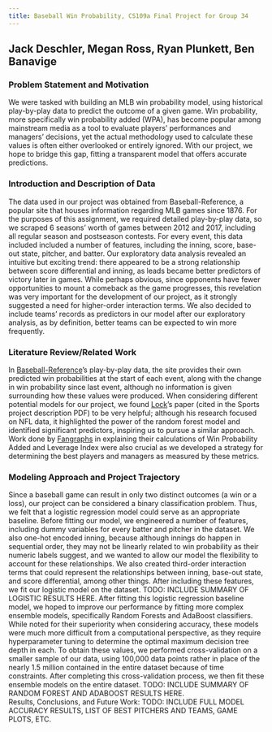 ```yaml
---
title: Baseball Win Probability, CS109a Final Project for Group 34
---
```


## Jack Deschler, Megan Ross, Ryan Plunkett, Ben Banavige

### Problem Statement and Motivation
We were tasked with building an MLB win probability model, using historical play-by-play data to predict the outcome of a given game.  Win probability, more specifically win probability added (WPA), has become popular among mainstream media as a tool to evaluate players’ performances and managers’ decisions, yet the actual methodology used to calculate these values is often either overlooked or entirely ignored.  With our project, we hope to bridge this gap, fitting a transparent model that offers accurate predictions.

### Introduction and Description of Data
The data used in our project was obtained from Baseball-Reference, a popular site that houses information regarding MLB games since 1876.  For the purposes of this assignment, we required detailed play-by-play data, so we scraped 6 seasons’ worth of games between 2012 and 2017, including all regular season and postseason contests.  For every event, this data included included a number of features, including the inning, score, base-out state, pitcher, and batter.  Our exploratory data analysis revealed an intuitive but exciting trend: there appeared to be a strong relationship between score differential and inning, as leads became better predictors of victory later in games.  While perhaps obvious, since opponents have fewer opportunities to mount a comeback as the game progresses, this revelation was very important for the development of our project, as it strongly suggested a need for higher-order interaction terms.  We also decided to include teams’ records as predictors in our model after our exploratory analysis, as by definition, better teams can be expected to win more frequently.

### Literature Review/Related Work
In <a href='https://www.baseball-reference.com/boxes/ARI/ARI201704020.shtml'> Baseball-Reference</a>’s play-by-play data, the site provides their own predicted win probabilities at the start of each event, along with the change in win probability since last event, although no information is given surrounding how these values were produced.  When considering different potential models for our project, we found <a href='http://homepage.divms.uiowa.edu/~dzimmer/sports-statistics/nettletonandlock.pdf'>Lock</a>’s paper (cited in the Sports project description PDF) to be very helpful; although his research focused on NFL data, it highlighted the power of the random forest model and identified significant predictors, inspiring us to pursue a similar approach.  Work done by <a href='https://www.fangraphs.com/library/misc/wpa/'>Fangraphs</a> in explaining their calculations of Win Probability Added and Leverage Index were also crucial as we developed a strategy for determining the best players and managers as measured by these metrics.

### Modeling Approach and Project Trajectory
Since a baseball game can result in only two distinct outcomes (a win or a loss), our project can be considered a binary classification problem.  Thus, we felt that a logistic regression model could serve as an appropriate baseline.  Before fitting our model, we engineered a number of features, including dummy variables for every batter and pitcher in the dataset.  We also one-hot encoded inning, because although innings do happen in sequential order, they may not be linearly related to win probability as their numeric labels suggest, and we wanted to allow our model the flexibility to account for these relationships.  We also created third-order interaction terms that could represent the relationships between inning, base-out state, and score differential, among other things.  After including these features, we fit our logistic model on the dataset. TODO: INCLUDE SUMMARY OF LOGISTIC RESULTS HERE. After fitting this logistic regression baseline model, we hoped to improve our performance by fitting more complex ensemble models, specifically Random Forests and AdaBoost classifiers.  While noted for their superiority when considering accuracy, these models were much more difficult from a computational perspective, as they require hyperparameter tuning to determine the optimal maximum decision tree depth in each.  To obtain these values, we performed cross-validation on a smaller sample of our data, using 100,000 data points rather in place of the nearly 1.5 million contained in the entire dataset because of time constraints.  After completing this cross-validation process, we then fit these ensemble models on the entire dataset.  TODO: INCLUDE SUMMARY OF RANDOM FOREST AND ADABOOST RESULTS HERE.  
Results, Conclusions, and Future Work: TODO: INCLUDE FULL MODEL ACCURACY RESULTS, LIST OF BEST PITCHERS AND TEAMS, GAME PLOTS, ETC.      

